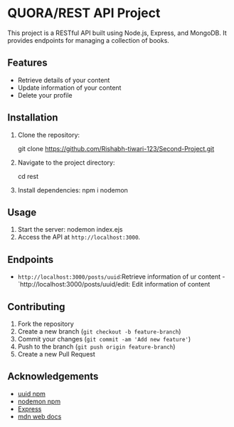 # QUORA/REST API Project

This project is a RESTful API built using Node.js, Express, and MongoDB. It provides endpoints for managing a collection of books.

## Features

- Retrieve details of your content
- Update information of your content
- Delete your profile

## Installation

1. Clone the repository:

    git clone https://github.com/Rishabh-tiwari-123/Second-Project.git
    
2. Navigate to the project directory:
    
    cd rest
3. Install dependencies:
npm i nodemon

## Usage

1. Start the server:
    nodemon index.ejs
2. Access the API at `http://localhost:3000`.

## Endpoints

- `http://localhost:3000/posts/uuid`:Retrieve information of ur content
-`http://localhost:3000/posts/uuid/edit: Edit information of content


## Contributing

1. Fork the repository
2. Create a new branch (`git checkout -b feature-branch`)
3. Commit your changes (`git commit -am 'Add new feature'`)
4. Push to the branch (`git push origin feature-branch`)
5. Create a new Pull Request


## Acknowledgements
- [uuid npm](https://www.npmjs.com/package/uuid)
- [nodemon npm](https://www.npmjs.com/package/nodemon)
- [Express](https://expressjs.com/)
- [mdn web docs](https://developer.mozilla.org/en-US/docs/Web/API)
